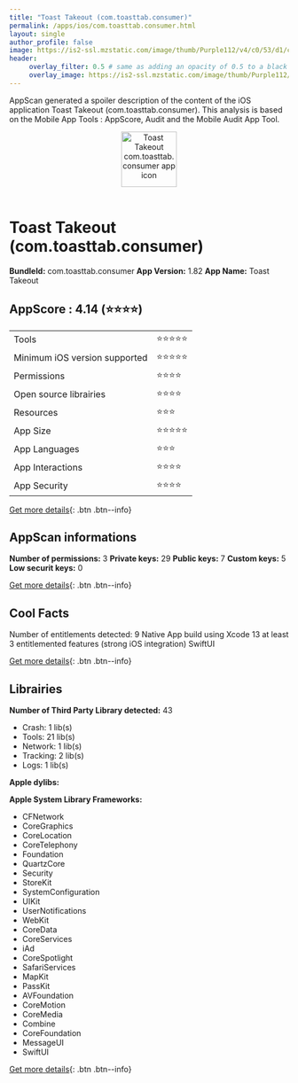 ```yaml
---
title: "Toast Takeout (com.toasttab.consumer)"
permalink: /apps/ios/com.toasttab.consumer.html
layout: single
author_profile: false
image: https://is2-ssl.mzstatic.com/image/thumb/Purple112/v4/c0/53/d1/c053d15b-088c-08d5-6ab2-6d5140a245cb/AppIcon-0-1x_U007emarketing-0-10-0-85-220.png/512x512bb.jpg
header: 
     overlay_filter: 0.5 # same as adding an opacity of 0.5 to a black background
     overlay_image: https://is2-ssl.mzstatic.com/image/thumb/Purple112/v4/c0/53/d1/c053d15b-088c-08d5-6ab2-6d5140a245cb/AppIcon-0-1x_U007emarketing-0-10-0-85-220.png/512x512bb.jpg
---
```

AppScan generated a spoiler description of the content of the iOS application Toast Takeout (com.toasttab.consumer). This analysis is based on the Mobile App Tools : AppScore, Audit and the Mobile Audit App Tool.

  
  
<div style="text-align: center;"><img src="https://is2-ssl.mzstatic.com/image/thumb/Purple112/v4/c0/53/d1/c053d15b-088c-08d5-6ab2-6d5140a245cb/AppIcon-0-1x_U007emarketing-0-10-0-85-220.png/512x512bb.jpg" width="100" height="100" alt="Toast Takeout com.toasttab.consumer app icon"></div></br>
  
# Toast Takeout (com.toasttab.consumer)

**BundleId:** com.toasttab.consumer
**App Version:** 1.82
**App Name:** Toast Takeout


## AppScore : 4.14 (⭐️⭐️⭐️⭐️) 

<table>
<tr><td> Tools </td><td> ⭐️⭐️⭐️⭐️⭐️ </td></tr>
<tr><td> Minimum iOS version supported </td><td> ⭐️⭐️⭐️⭐️⭐️ </td></tr>
<tr><td> Permissions </td><td> ⭐️⭐️⭐️⭐️ </td></tr>
<tr><td> Open source librairies </td><td> ⭐️⭐️⭐️⭐️ </td></tr>
<tr><td> Resources </td><td> ⭐️⭐️⭐️ </td></tr>
<tr><td> App Size </td><td> ⭐️⭐️⭐️⭐️⭐️ </td></tr>
<tr><td> App Languages </td><td> ⭐️⭐️⭐️ </td></tr>
<tr><td> App Interactions </td><td> ⭐️⭐️⭐️⭐️ </td></tr>
<tr><td> App Security </td><td> ⭐️⭐️⭐️⭐️ </td></tr>
</table>

[Get more details](/pricing.html){: .btn .btn--info}  
  
## AppScan informations 

**Number of permissions:** 3
**Private keys:** 29
**Public keys:** 7
**Custom keys:** 5
**Low securit keys:** 0
  
[Get more details](/pricing.html){: .btn .btn--info}

## Cool Facts

Number of entitlements detected: 9
Native App
build using Xcode 13
at least 3 entitlemented features (strong iOS integration)
SwiftUI
  
[Get more details](/pricing.html){: .btn .btn--info}

## Librairies 
**Number of Third Party Library detected:** 43
- Crash: 1 lib(s)
- Tools: 21 lib(s)
- Network: 1 lib(s)
- Tracking: 2 lib(s)
- Logs: 1 lib(s)

**Apple dylibs:**


**Apple System Library Frameworks:**
- CFNetwork
- CoreGraphics
- CoreLocation
- CoreTelephony
- Foundation
- QuartzCore
- Security
- StoreKit
- SystemConfiguration
- UIKit
- UserNotifications
- WebKit
- CoreData
- CoreServices
- iAd
- CoreSpotlight
- SafariServices
- MapKit
- PassKit
- AVFoundation
- CoreMotion
- CoreMedia
- Combine
- CoreFoundation
- MessageUI
- SwiftUI


  
[Get more details](/pricing.html){: .btn .btn--info}

